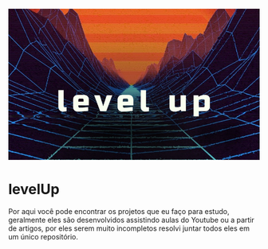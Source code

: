 ![Logo of the project](./docs/imagens/levelup.png)

# levelUp

Por aqui você pode encontrar os projetos que eu faço para estudo, geralmente eles são desenvolvidos assistindo aulas do Youtube ou a partir de artigos, por eles serem muito incompletos resolvi juntar todos eles em um único repositório.
